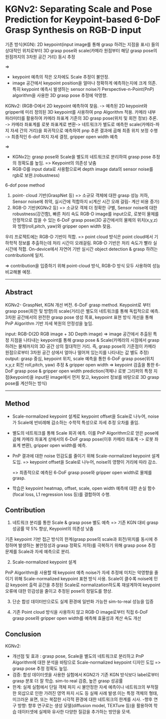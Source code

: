 # KGNv2: Separating Scale and Pose Prediction for Keypoint-based 6-DoF Grasp Synthesis on RGB-D input

기존 방식(KGN): 2D keypoint(input image를 통해 grasp 하려는 지점을 표시) 들의 상대적인 위치로부터 3D grasp pose와 scale(카메라 원점부터 해당 grasp pose의 원점까지의 3차원 공간 거리) 동시 추정

=> 
- keypoint 예측의 작은 오차에도 Scale 추정이 불안정.
- image 공간에서 keypoint position을 얼마나 정확하게 예측하는지에 크게 의존. 특히 keypoint 예측시 발생하는 sensor noise가 Perspective-n-Point(PnP) algorithm을 사용한 3D grasp pose 추정에 악영향.

KGNv2: 
(RGB-D에서 2D keypoint 예측하여 찾음. -> 예측된 2D keypoint와 gripper에 미리 정의된 3D keypoint를 사용하여 pnp Algorithm 적용. 카메라 내부 파라미터를 활용하여 카메라 좌표계 기준의 3D grasp pose(위치 및 회전 정보) 추론. -> 카메라 좌표계를 로봇 좌표계로 변환-> 네트워크가 별도로 예측한 scale(카메라-파지 자세 간의 거리)을 회귀적으로 예측하여 pnp 추론 결과에 곱해 최종 위치 보정 수행 -> 최종적인 6-dof 파지 자세 결정, gripper open width 예측

=> 
- KGNv2는 grasp pose와 Scale을 별도의 네트워크로 분리하여 grasp pose 추정의 정확도를 높임. => Keypoint의 의존성 낮춤
- RGB-D를 input data로 사용함으로써 depth image data의 sensor noise를 rgb로 보완.(robustness)

6-dof pose method
1. point- cloud 기반(GraspNet 등) => 소규모 객체에 대한 grasp 성능 저하, Sensor noise에 취약, 실시간에 적합하지 x(계산 시간 오래 걸림- 계산 비용 증가)
2. RGB-D 기반(KGNv2 등) => 소규모 객체 더 정확한 구별, Sensor noise에 대한 robustness(강건함), 빠른 처리 속도
RGB-D image를 input으로, 로봇이 물체를 안정적으로 잡을 수 있는 6-DoF grasp pose(3D 공간에서의 물체의 위치(x,y,z)와 방향(roll,pitch, yaw)와 gripper open width 찾음.

우리 프로젝트에는 RGB-D 기반이 적합. => point cloud 방식은 point cloud에서 기하학적 정보를 추출하는데 처리 시간이 오래걸림. 
RGB-D 기반은 처리 속도가 빨라 실시간에 적합. On-device에서 자연어 기반 실시간 object detection & grasp 하려는 contribution에 일치.  

=> contribution을 입증하기 위해 point-cloud 방식, RGB-D 방식 모두 사용하여 성능 비교해볼 예정.

-------------------------------------------------------------------------------
## Abstract

KGNv2- GraspNet, KGN 개선 버전. 6-DoF grasp method. Keypoint로 부터 grasp pose(회전 및 방향)의 scale(거리)은 별도의 네트워크를 통해 독립적으로 예측. 3차원 공간에서의 완전한 grasp pose 생성 목표, keypoint 표현 방식 개선을 통해 PnP Algorithm 기반 자세 복원의 안정성을 높임.

input: RGB-D(2D RGB image + 3D Depth image) => image 공간에서 추출된 특정 지점을 나타내는 keypoint를 통해 grasp pose & Scale(카메라의 시점에서 grasp 하려는 물체까지의 3D 공간 상의 절대적인 거리. 즉, grasp pose의 기준점이 카메라 원점으로부터 3차원 공간 상에서 얼마나 떨어져 있는지를 나타내는 값 별도 추정)
output: grasp 중심, keypoint 위치, scale 예측을 통한 6-DoF grasp pose(위치 x,y,z 회전 roll,pitch, yaw) 추정 & gripper open width
=> keypoint 검출을 통한 6-DoF grasp pose & gripper open width prediction(객체나 로봇 그리퍼의 특정 지점(keypoint)을 input된 image에서 먼저 찾고, keypoint 정보를 바탕으로 3D grasp pose를 계산하는 방식)

--------------------
## Method

- Scale-normalized keypoint 설계로 keypoint offset을 Scale로 나누어, noise가 Scale에 반비례해 감소하는 수학적 특성으로 자세 추정 오차를 줄임.  
- 별도의 네트워크를 통해 Scale 회귀 예측. 이를 PnP Algorithm으로 얻은 pose에 곱해 카메라 좌표계 상에서의 6-DoF grasp pose(이후 카메라 좌표계 -> 로봇 좌표계 변환), gripper open width를 예측.
- PnP 결과에 대한 noise 민감도를 줄이기 위해 Scale-normalized keypoint 설계 도입. => keypoint offset을 Scale로 나누어, noise의 영향이 거리에 따라 감소.

  => 최종적으로 예측된 6-DoF grasp pose와 gripper open width로 물체를 grasp. 
- 학습은 keypoint heatmap, offset, scale, open width 예측에 대한 손실 함수(focal loss, L1 regression loss 등)를 결합하여 수행.

## Contribution 
  
1. 네트워크 분리를 통한 Scale & grasp pose 별도 예측 => 기존 KGN 대비 grasp 성공률 약 5% 향상, Keypoint의 의존성 낮춤

기존 keypoint 기반 접근 방식의 한계(grasp pose의 scale과 회전/위치를 동시에 추정하며 발생하는 불안정성과 grasp 정확도 저하)를 극복하기 위해 grasp pose 추정 문제를 Scale과 자세 예측으로 분리.

2. Scale-normalized keypoint 설계

PnP Algorithm을 사용할 때 keypoint 예측 noise가 자세 추정에 미치는 악영향을 줄이기 위해 Scale-normalized keypoint 표현 방식 사용. Scale이 클수록 noise에 민감
keypoint 출력 공간을 추정된 Scale로 normalization하도록 재설계하여 keypoint 오류에 대한 민감성을 줄이고 추정된 pose의 정밀도를 향상. 

3. 단순 합성 데이터만으로도 실제 환경에 일반화 가능한 sim-to-real 성능을 입증

4. 기존 Point cloud 방식을 사용하지 않고 RGB-D image로부터 직접 6-DoF grasp pose와 gripper open width를 예측해 효율성과 계산 속도 개선

## Conclusion

KGNv2: 
- 개선점 및 효과 : grasp pose, Scale을 별도의 네트워크로 분리하고 PnP Algorithm에 대한 분석을 바탕으로 Scale-normalized keypoint 디자인 도입 => grasp pose 추정 정확도 높임.
- 검증: 합성 데이터셋을 사용한 실험에서 KGN2가 기존 KGN 방식보다 label로부터 grasp 분포 더 잘 학습. sim-to real 검증, 높은 grasp 성공률
- 한계: 실제 실험에서 단일 객체 파지 시 불안정한 자세 예측이나 네트워크의 부적절한 외삽으로 인한 가려진 영역 파지 시도 등 실패 사례 발생.이는 특정 객체의 형태, 미끄러운 표면, 또는 복잡한 시각적 환경에 대한 네트워크의 한계를 시사.
-향후 연구 방향: 향후 연구로는 생성 모델(diffusion model, TEXTure 등)을 활용하여 학습 데이터셋에 실제와 유사한 다양한 질감을 추가하는 방안을 모색.
